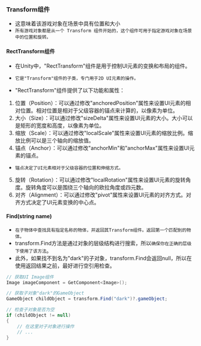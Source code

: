 ### Transform组件
* 这意味着该游戏对象在场景中具有位置和大小
* `所有游戏对象都是从一个 Transform 组件开始的，这个组件可用于指定游戏对象在场景中的位置和旋转。`

#### RectTransform组件
* 在Unity中，"RectTransform"组件是用于控制UI元素的变换和布局的组件。
* `它是"Transform"组件的子类，专门用于2D UI元素的操作。`

* "RectTransform"组件提供了以下功能和属性：
1. 位置（Position）：可以通过修改"anchoredPosition"属性来设置UI元素的相对位置。相对位置是相对于父级容器的锚点来计算的，以像素为单位。
2. 大小（Size）：可以通过修改"sizeDelta"属性来设置UI元素的大小。大小可以是矩形的宽度和高度，以像素为单位。
3. 缩放（Scale）：可以通过修改"localScale"属性来设置UI元素的缩放比例。缩放比例可以是三个轴向的缩放值。
4. 锚点（Anchor）：可以通过修改"anchorMin"和"anchorMax"属性来设置UI元素的锚点。
* `锚点决定了UI元素相对于父级容器的位置和伸缩方式。`
5. 旋转（Rotation）：可以通过修改"localRotation"属性来设置UI元素的旋转角度。旋转角度可以是围绕三个轴向的欧拉角度或四元数。
6. 对齐（Alignment）：可以通过修改"pivot"属性来设置UI元素的对齐方式。对齐方式决定了UI元素变换的中心点。

#### Find(string name)
* `在子物体中查找具有指定名称的物体，并返回其Transform组件。返回第一个匹配到的物体。`
* transform.Find方法是通过对象的层级结构进行搜索，所以`确保你在正确的层级下使用了该方法`。
* 此外，如果找不到名为"dark"的子对象，transform.Find会返回null，所以在使用返回结果之前，最好进行空引用检查。

```c#
// 获取UI Image组件
Image imageComponent = GetComponent<Image>();

// 获取子对象"dark"的GameObject
GameObject childObject = transform.Find("dark")?.gameObject;

// 检查子对象是否为空
if (childObject != null)
{
    // 在这里对子对象进行操作
    // ...
}
```



